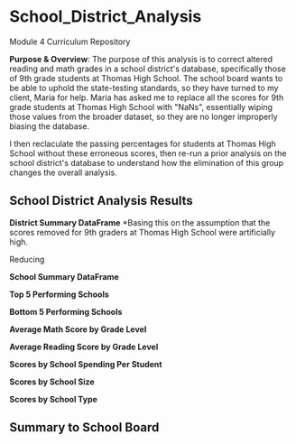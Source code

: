 # School_District_Analysis
Module 4 Curriculum Repository

**Purpose & Overview**: 
The purpose of this analysis is to correct altered reading and math grades in a school district's database, specifically those of 9th grade students at Thomas High School.
The school board wants to be able to uphold the state-testing standards, so they have turned to my client, Maria for help.  Maria has asked me to replace all the scores for 9th grade students at Thomas High School with "NaNs", essentially wiping those values from the broader dataset, so they are no longer improperly biasing the database.

I then reclaculate the passing percentages for students at Thomas High School without these erroneous scores, then re-run a prior analysis on the school district's database to understand how the elimination of this group changes the overall analysis.

## School District Analysis Results

**District Summary DataFrame**
*Basing this on the assumption that the scores removed for 9th graders at Thomas High School were artificially high.

Reducing 


**School Summary DataFrame** 



**Top 5 Performing Schools**



**Bottom 5 Performing Schools**

**Average Math Score by Grade Level**


**Average Reading Score by Grade Level**


**Scores by School Spending Per Student**


**Scores by School Size**


**Scores by School Type**


## Summary to School Board


